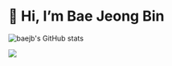  <h1>👋 Hi, I’m Bae Jeong Bin</h1>
 

                                                    

<!---
baejb/baejb is a ✨ special ✨ repository because its `README.md` (this file) appears on your GitHub profile.
You can click the Preview link to take a look at your changes.
--->
![baejb's GitHub stats](https://github-readme-stats.vercel.app/api?username=baejb&show_icons=true&theme=radical)


 <a href="https://hits.seeyoufarm.com"><img src="https://hits.seeyoufarm.com/api/count/incr/badge.svg?url=https%3A%2F%2Fgithub.com%2Fbaejb&count_bg=%23BF07F3&title_bg=%232209EF&icon=riotgames.svg&icon_color=%23DCDCED&title=hits&edge_flat=false"/></a>  
